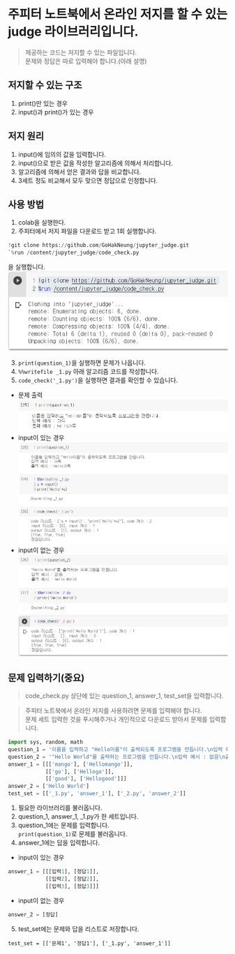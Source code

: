 # 주피터 노트북에서 온라인 저지를 할 수 있는 judge 라이브러리입니다. 
> 제공하는 코드는 저지할 수 있는 파일입니다.  
> 문제와 정답은 따로 입력해야 합니다.(아래 설명)

## 저지할 수 있는 구조  
1. print()만 있는 경우
2. input()과 print()가 있는 경우  

## 저지 원리
1. input()에 임의의 값을 입력합니다.  
2. input()으로 받은 값을 작성한 알고리즘에 의해서 처리합니다.  
3. 알고리즘에 의해서 얻은 결과와 답을 비교합니다. 
4. 3세트 정도 비교해서 모두 맞으면 정답으로 인정합니다. 
 
## 사용 방법
1. colab을 실행한다. 
2. 주피터에서 저지 파일을 다운로드 받고 1회 실행합니다.  
``` python 
!git clone https://github.com/GoHakNeung/jupyter_judge.git
`%run /content/jupyter_judge/code_check.py 
```
을 실행합니다.  
![실행결과](https://github.com/GoHakNeung/python/blob/main/python/%EC%A0%80%EC%A7%80%20%EC%8B%9C%EC%9E%91%20%EC%BD%94%EB%93%9C.jpg?raw=true)  

3. `print(question_1)`을 실행하면 문제가 나옵니다.    
4. `%%writefile _1.py` 아래 알고리즘 코드를 작성합니다.  
5. `code_check('_1.py')`을 실행하면 결과를 확인할 수 있습니다. 
- 문제 출력  
![프린트 문제](https://github.com/GoHakNeung/python/blob/main/python/%EB%AC%B8%EC%A0%9Cprint.jpg?raw=true)  
- input이 있는 경우  
![입력이 있는 경우](https://github.com/GoHakNeung/python/blob/main/python/input%EC%9D%B4%20%EC%9E%88%EB%8A%94%20%EA%B2%BD%EC%9A%B0.jpg?raw=true)  
- input이 없는 경우  
![입력이 없는 경우](https://github.com/GoHakNeung/python/blob/main/python/input%EC%9D%B4%20%EC%97%86%EB%8A%94%20%EA%B2%BD%EC%9A%B0.jpg?raw=true)  


## 문제 입력하기(**중요**)
> code_check.py 상단에 있는 question_1, answer_1, test_set을 입력합니다.  

>주피터 노트북에서 온라인 저지를 사용하려면 문제를 입력해야 합니다.  
>문제 세트 입력한 것을 푸시해주거나 개인적으로 다운로드 받아서 문제를 입력합니다.  
``` python
import sys, random, math
question_1 = '이름을 입력하고 "Hello이름"이 출력되도록 프로그램을 만듭니다.\n입력 예시 : 가득\n출력 예시 : Hello가득'
question_2 = '"Hello World"를 출력하는 프로그램을 만듭니다.\n입력 예시 : 없음\n출력 예시 : Hello World'
answer_1 = [[['mango'], ['Hellomango']], 
            [['go'], ['Hellogo']], 
            [['good'], ['Hellogood']]]
answer_2 = ['Hello World']
test_set = [['_1.py', 'answer_1'], ['_2.py', 'answer_2']]
```
1. 필요한 라이브러리를 불러옵니다.  
2. question_1, answer_1, _1.py가 한 세트입니다.  
3. question_1에는 문제를 입력합니다.  
`print(question_1)`로 문제를 불러옵니다.    
4. answer_1에는 답을 입력합니다.  
- input이 있는 경우  
``` python
answer_1 = [[[입력1], [정답1]], 
            [[입력2], [정답2]], 
            [[입력3], [정답3]]]
```
- input이 없는 경우  
``` python
answer_2 = [정답]
```  
5. test_set에는 문제와 답을 리스트로 저장합니다.  
```
test_set = [['문제1', '정답1'], ['_1.py', 'answer_1']]
```
